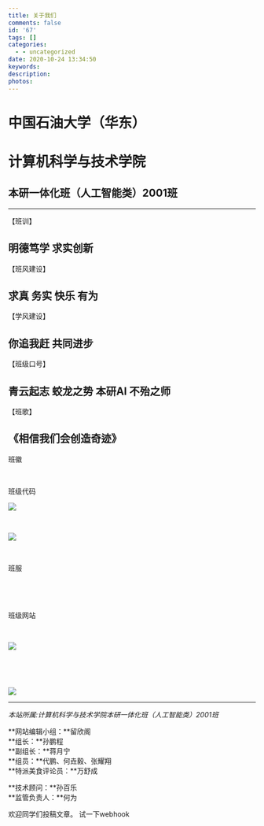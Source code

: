 ```yaml
---
title: 关于我们
comments: false
id: '67'
tags: []
categories:
  - - uncategorized
date: 2020-10-24 13:34:50
keywords:
description:
photos:
---
```


# 中国石油大学（华东）

# 计算机科学与技术学院

## 本研一体化班（人工智能类）2001班

* * *

【班训】

## **明德笃学 求实创新**

【班风建设】

## **求真 务实 快乐 有为**

【学风建设】

## **你追我赶 共同进步**

【班级口号】

## **青云起志 蛟龙之势 本研AI 不殆之师**

【班歌】

## 《相信我们会创造奇迹》

班徽

 

班级代码

![](https://gitee.com/aiupc/drawing-bed/raw/master/img/%E7%8F%AD%E5%BE%BD%E5%8E%8B%E7%BC%A9-296x300.png)

 

![](https://gitee.com/aiupc/drawing-bed/raw/master/img/%E7%8F%AD%E7%BA%A7%E4%BB%A3%E7%A0%81-300x144.png)

 

班服

 

 

班级网站

 

![](https://gitee.com/aiupc/drawing-bed/raw/master/img/QQ%E5%9B%BE%E7%89%8720210508223959-250x300.jpg)

 

 

![](https://gitee.com/aiupc/drawing-bed/raw/master/img/%E5%9B%BE%E7%89%871-300x139.png)

* * *

_本站所属:计算机科学与技术学院本研一体化班（人工智能类）2001班_

**网站编辑小组：**留欣阁  
**组长：**孙鹏程  
**副组长：**蒋月宁  
**组员：**代鹏、何垚毅、张耀翔  
**特派美食评论员：**万舒成

**技术顾问：**孙百乐  
**监管负责人：**何为

欢迎同学们投稿文章。
试一下webhook